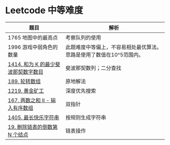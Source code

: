 # Leetcode 中等难度

| 题目                                                         | 解析                                                         |
| ------------------------------------------------------------ | ------------------------------------------------------------ |
| 1765 地图中的最高点                                          | 考察队列的使用                                               |
| 1996 游戏中弱角色的数量                                      | 此题难度中等偏上，不容易相处最优算法。思路是使用了数值在10^5范围内。 |
| [1414. 和为 K 的最少斐波那契数字数目](https://leetcode-cn.com/problems/find-the-minimum-number-of-fibonacci-numbers-whose-sum-is-k/) | 斐波那契数列；二分查找                                       |
| [189. 轮转数组](https://leetcode-cn.com/problems/rotate-array/) | 原地解法                                                     |
| [1219. 黄金矿工](https://leetcode-cn.com/problems/path-with-maximum-gold/) | 深度优先搜索                                                 |
| [167. 两数之和 II - 输入有序数组](https://leetcode-cn.com/problems/two-sum-ii-input-array-is-sorted/) | 双指针                                                       |
| [1405. 最长快乐字符串](https://leetcode-cn.com/problems/longest-happy-string/) | 按规则生成字符串                                             |
| [19. 删除链表的倒数第 N 个结点](https://leetcode-cn.com/problems/remove-nth-node-from-end-of-list/) | 链表操作                                                     |

